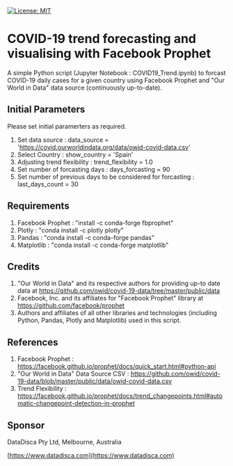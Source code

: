 [![License: MIT](https://img.shields.io/badge/License-MIT-yellow.svg)](https://opensource.org/licenses/MIT)
# COVID-19 trend forecasting and visualising with Facebook Prophet

A simple Python script (Jupyter Notebook : COVID19_Trend.ipynb) to forcast COVID-19 daily cases for a given country using Facebook Prophet and "Our World in Data" data source (continuously up-to-date).

## Initial Parameters
Please set initial paramerters as required.

1. Set data source : data_source = 'https://covid.ourworldindata.org/data/owid-covid-data.csv'
1. Select Country : show_country = 'Spain'
1. Adjusting trend flexibility : trend_flexibility = 1.0
1. Set number of forcasting days : days_forcasting = 90
1. Set number of previous days to be considered for forcasting : last_days_count = 30 

## Requirements
1. Facebook Prophet : "install -c conda-forge fbprophet"
1. Plotly : "conda install -c plotly plotly"
1. Pandas : "conda install -c conda-forge pandas"
1. Matplotlib : "conda install -c conda-forge matplotlib"

## Credits
1. "Our World in Data" and its respective authors for providing up-to date data at https://github.com/owid/covid-19-data/tree/master/public/data
1. Facebook, Inc. and its affiliates for "Facebook Prophet" library at https://github.com/facebook/prophet
1. Authors and affiliates of all other libraries and technologies (including Python, Pandas, Plotly and Matplotlib) used in this script.

## References
1. Facebook Prophet : https://facebook.github.io/prophet/docs/quick_start.html#python-api
1. "Our World in Data" Data Source CSV : https://github.com/owid/covid-19-data/blob/master/public/data/owid-covid-data.csv
1. Trend Flexibility : https://facebook.github.io/prophet/docs/trend_changepoints.html#automatic-changepoint-detection-in-prophet
   
## Sponsor
DataDisca Pty Ltd, Melbourne, Australia

[https://www.datadisca.com](https://www.datadisca.com)
